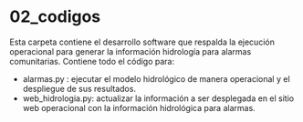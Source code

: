 # 02_codigos

Esta carpeta contiene el desarrollo software que respalda la ejecución operacional para generar la información hidrología 
para alarmas comunitarias. Contiene todo el código para:

- alarmas.py : ejecutar el modelo hidrológico de manera operacional y el despliegue de sus resultados.
- web_hidrologia.py: actualizar la información a ser desplegada en el sitio web operacional con la información hidrológica para alarmas.
